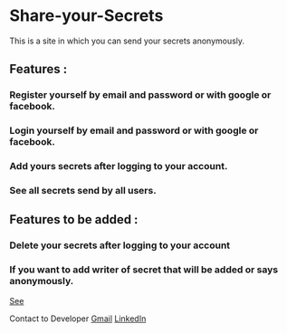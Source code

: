 # Share-your-Secrets
This is a site in which you can send your secrets anonymously.

## Features :
### Register yourself by email and password or with google or facebook.
### Login yourself by email and password or with google or facebook.
### Add yours secrets after logging to your account.
### See all secrets send by all users.

## Features to be added :
### Delete your secrets after logging to your account
### If you want to add writer of secret that will be added or says anonymously.

[See](https://secrets-deepak.onrender.com/)

Contact to Developer
[Gmail](mailto:deepak.bcas.du@gmail.com) [LinkedIn](https://linkedin.com/in/ideepakrajput)